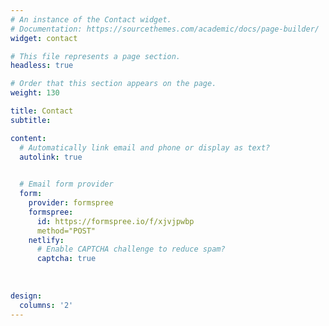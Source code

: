 ```yaml
---
# An instance of the Contact widget.
# Documentation: https://sourcethemes.com/academic/docs/page-builder/
widget: contact

# This file represents a page section.
headless: true

# Order that this section appears on the page.
weight: 130

title: Contact
subtitle:

content:
  # Automatically link email and phone or display as text?
  autolink: true

  
  # Email form provider
  form:
    provider: formspree
    formspree:
      id: https://formspree.io/f/xjvjpwbp
      method="POST"
    netlify:
      # Enable CAPTCHA challenge to reduce spam?
      captcha: true
      
      
      
design:
  columns: '2'
---
```

